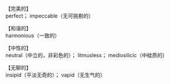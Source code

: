 【完美的】    
perfect；     impeccable（无可挑剔的）    


【和谐的】    
harmonious（一致的）    

【中性的】    
neutral（中立的，非彩色的）；    litmusless；    mediosilicic（中硅质的）             

【无聊的】    
insipid（平淡无奇的）；     vapid（无生气的）    
